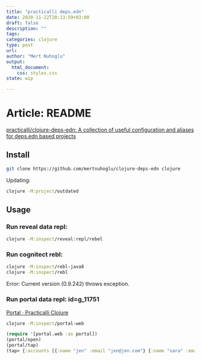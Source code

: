 ```yaml
--- 
title: "practicalli deps.edn"
date: 2020-11-22T20:13:59+03:00 
draft: false
description: ""
tags:
categories: clojure
type: post
url:
author: "Mert Nuhoglu"
output:
  html_document:
    css: styles.css
state: wip

---
```


# Article: README

[practicalli/clojure-deps-edn: A collection of useful configuration and aliases for deps.edn based projects](https://github.com/practicalli/clojure-deps-edn)

## Install

```bash
git clone https://github.com/mertnuhoglu/clojure-deps-edn clojure
```

Updating:

```bash
clojure -M:project/outdated
```

## Usage

### Run reveal data repl:

```bash
clojure -M:inspect/reveal:repl/rebel
```

### Run cognitect rebl:

```bash
clojure -M:inspect/rebl-java8
clojure -M:inspect/rebl
```

Error: Current version (0.9.242) throws exception.

### Run portal data repl: id=g_11751

[Portal · Practicalli Clojure](http://practicalli.github.io/clojure/clojure-tools/data-browsers/portal.html)

```bash
clojure -M:inspect/portal-web
```

```clj
(require '[portal.web :as portal])
(portal/open)
(portal/tap)
(tap> {:accounts [{:name "jen" :email "jen@jen.com"} {:name "sara" :email "sara@sara.com"}]})
```




